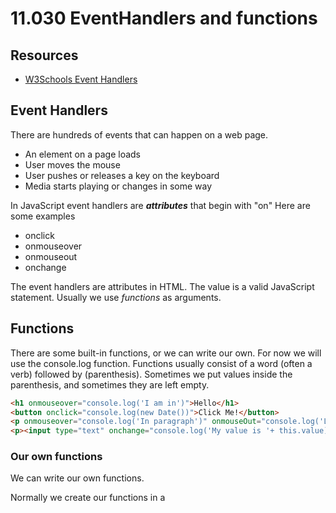# 11.030 EventHandlers and functions

## Resources

* [W3Schools Event Handlers](https://www.w3schools.com/js/js_events.asp)

## Event Handlers

There are hundreds of events that can happen on a web page.

* An element on a page loads
* User moves the mouse
* User pushes or releases a key on the keyboard
* Media starts playing or changes in some way

In JavaScript event handlers are ***attributes*** that begin with "on"  Here are some examples

* onclick
* onmouseover
* onmouseout
* onchange

The event handlers are attributes in HTML.  The value is a valid JavaScript statement. 
Usually we use *functions* as arguments.

## Functions

There are some built-in functions, or we can write our own.  For now we will use the console.log function.  Functions usually consist of a word (often a verb) followed by (parenthesis).  Sometimes we put values inside the parenthesis, and sometimes they are left empty.

```html
<h1 onmouseover="console.log('I am in')">Hello</h1>
<button onclick="console.log(new Date())">Click Me!</button>
<p onmouseover="console.log('In paragraph')" onmouseOut="console.log('Leaving Paragraph')">This is a paragraph</p>
<p><input type="text" onchange="console.log('My value is '+ this.value)"></p>
```

### Our own functions

We can write our own functions.

Normally we create our functions in a <script> tag in the <head>.

Functions contain statements.  

* Statements should be one per line
* Put a semicolon at the end of the line (this is somewhat optional, but usually a good idea)

```html
<title>Document</title>
<script>
function report(value){
  console.log('The value is ' + value);
  console.log('value plus value is ' + value + value);
  console.log('');
}
</script>  
</head>
<body>
  <p><button onclick="report('Boo')">Scare</button></p>
  <p><button onclick="report(7)">Seven</button></p>
  <p><button onclick="report('7')>Seven as a string</button></p>
```